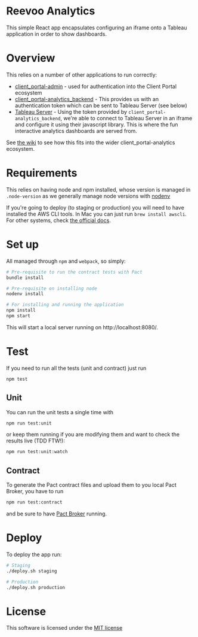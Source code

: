 # Reevoo Analytics

This simple React app encapsulates configuring an iframe onto a Tableau application in order to show dashboards.

# Overview

This relies on a number of other applications to run correctly:

* [client_portal-admin](https://github.com/reevoo/client_portal-admin) - used for authentication into the Client Portal ecosystem
* [client_portal-analytics_backend](https://github.com/reevoo/client_portal-analytics/tree/master/backend) - This provides us with an authentication token which can be sent to Tableau Server (see below)
* [Tableau Server](http://www.tableau.com/products/server) - Using the token provided by `client_portal-analytics_backend`, we're able to connect to Tableau Server in an iframe and configure it using their javascript library. This is where the fun interactive analytics dashboards are served from.

See [the wiki](https://reevoo.atlassian.net/wiki/display/PLAT/MyReevoo+Analytics+-+Technical+Architecture+Diagram) to see how this fits into the wider client_portal-analytics ecosystem.

# Requirements

This relies on having node and npm installed, whose version is managed in `.node-version` as we generally manage node versions with [nodenv](https://github.com/nodenv/nodenv)

If you're going to deploy (to staging or production) you will need to have installed the AWS CLI tools. In Mac you can just run `brew install awscli`. For other systems, check [the official docs](https://aws.amazon.com/cli/).

# Set up

All managed through `npm` and `webpack`, so simply:

```bash
# Pre-requisite to run the contract tests with Pact
bundle install

# Pre-requisite on installing node
nodenv install

# For installing and running the application
npm install
npm start
```

This will start a local server running on http://localhost:8080/.

# Test

If you need to run all the tests (unit and contract) just run

```bash
npm test
```

## Unit

You can run the unit tests a single time with

```bash
npm run test:unit
```

or keep them running if you are modifying them and want to check the results live (TDD FTW!):

```bash
npm run test:unit:watch
```

## Contract

To generate the Pact contract files and upload them to you local Pact Broker, you have to run

```bash
npm run test:contract
```

and be sure to have [Pact Broker](https://github.com/reevoo/pact_broker) running.

# Deploy

To deploy the app run:

```bash
# Staging
./deploy.sh staging

# Production
./deploy.sh production
```

# License

This software is licensed under the [MIT license](https://opensource.org/licenses/MIT)

